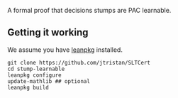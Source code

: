 A formal proof that decisions stumps are PAC learnable.  

## Getting it working
We assume you have [leanpkg](https://github.com/leanprover/lean/tree/master/leanpkg) installed. 

```
git clone https://github.com/jtristan/SLTCert
cd stump-learnable
leanpkg configure
update-mathlib ## optional
leanpkg build
```

